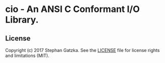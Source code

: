 # cio - An ANSI C Conformant I/O Library.
## License
Copyright (c) 2017 Stephan Gatzka. See the [LICENSE](LICENSE) file for license rights and
limitations (MIT).
